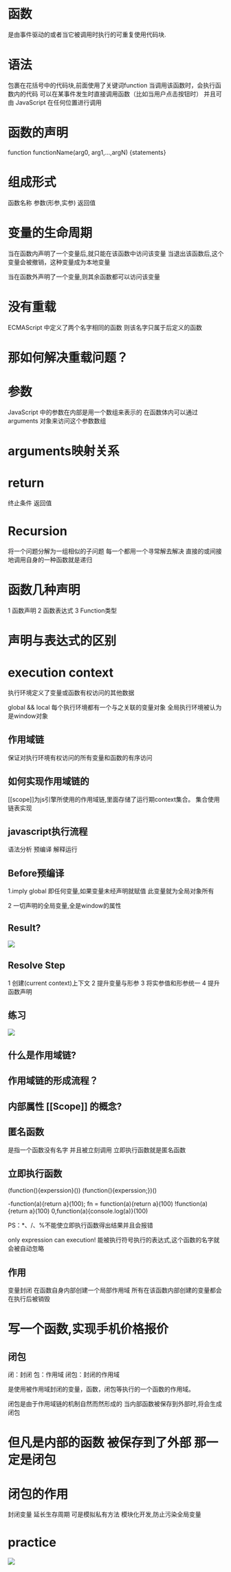 # 函数

是由事件驱动的或者当它被调用时执行的可重复使用代码块.

# 语法

包裹在花括号中的代码块,前面使用了关键词function
当调用该函数时，会执行函数内的代码
可以在某事件发生时直接调用函数（比如当用户点击按钮时）
并且可由 JavaScript 在任何位置进行调用

# 函数的声明
function functionName(arg0, arg1,...,argN) {statements}

# 组成形式
  函数名称  参数(形参,实参) 返回值

# 变量的生命周期

  当在函数内声明了一个变量后,就只能在该函数中访问该变量
  当退出该函数后,这个变量会被撤销，这种变量成为本地变量

  当在函数外声明了一个变量,则其余函数都可以访问该变量

# 没有重载

ECMAScript 中定义了两个名字相同的函数
则该名字只属于后定义的函数

# 那如何解决重载问题？

# 参数

JavaScript 中的参数在内部是用一个数组来表示的
在函数体内可以通过arguments 对象来访问这个参数数组

# arguments映射关系

# return
终止条件 返回值

# Recursion
将一个问题分解为一组相似的子问题
每一个都用一个寻常解去解决
直接的或间接地调用自身的一种函数就是递归

# 函数几种声明
1 函数声明
2 函数表达式
3 Function类型

# 声明与表达式的区别

# execution context
执行环境定义了变量或函数有权访问的其他数据

global && local
每个执行环境都有一个与之关联的变量对象
全局执行环境被认为是window对象

## 作用域链
 保证对执行环境有权访问的所有变量和函数的有序访问

## 如何实现作用域链的

[[scope]]为js引擎所使用的作用域链,里面存储了运行期context集合。
集合使用链表实现

## javascript执行流程
语法分析
预编译
解释运行
## Before预编译

1.imply global
  即任何变量,如果变量未经声明就赋值
  此变量就为全局对象所有

2 一切声明的全局变量,全是window的属性

## Result?
![](assets/js/execute-context.png)

## Resolve Step
1 创建(current context)上下文
2 提升变量与形参
3 将实参值和形参统一
4 提升函数声明

## 练习
![](assets/js/execute-context1.png)

## 什么是作用域链?
## 作用域链的形成流程？
## 内部属性 [[Scope]] 的概念?

## 匿名函数

是指一个函数没有名字
并且被立刻调用
立即执行函数就是匿名函数

## 立即执行函数

(function(){experssion}())
(function(){experssion;})()

 -function(a){return a}(100);
 fn = function(a){return a}(100)
 !function(a){return a}(100)
 0,function(a){console.log(a)}(100)

PS：*、/、%不能使立即执行函数得出结果并且会报错

only expression can execution!
能被执行符号执行的表达式,这个函数的名字就会被自动忽略

## 作用

变量封闭
在函数自身内部创建一个局部作用域
所有在该函数内部创建的变量都会在执行后被销毁

# 写一个函数,实现手机价格报价

## 闭包

闭：封闭
包：作用域
闭包：封闭的作用域

是使用被作用域封闭的变量，函数，闭包等执行的一个函数的作用域。

闭包是由于作用域链的机制自然而然形成的
当内部函数被保存到外部时,将会生成闭包

# 但凡是内部的函数 被保存到了外部 那一定是闭包

# 闭包的作用

封闭变量
延长生存周期
可是模拟私有方法
模块化开发,防止污染全局变量

# practice

![](assets/js/closure.png)